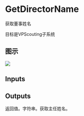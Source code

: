 # GetDirectorName

获取董事姓名

目标是VPScouting子系统

## 图示

![]($-20221218-21304631.png)

## Inputs

## Outputs

返回值。字符串。获取主任姓名。
